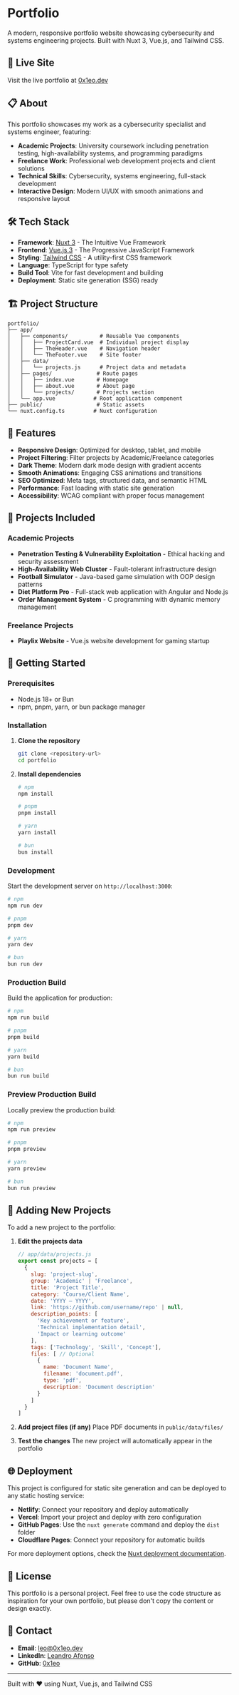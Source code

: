 # Portfolio

A modern, responsive portfolio website showcasing cybersecurity and systems engineering projects. Built with Nuxt 3, Vue.js, and Tailwind CSS.

## 🚀 Live Site

Visit the live portfolio at [0x1eo.dev](https://0x1eo.dev)

## 📋 About

This portfolio showcases my work as a cybersecurity specialist and systems engineer, featuring:

- **Academic Projects**: University coursework including penetration testing, high-availability systems, and programming paradigms
- **Freelance Work**: Professional web development projects and client solutions
- **Technical Skills**: Cybersecurity, systems engineering, full-stack development
- **Interactive Design**: Modern UI/UX with smooth animations and responsive layout

## 🛠️ Tech Stack

- **Framework**: [Nuxt 3](https://nuxt.com/) - The Intuitive Vue Framework
- **Frontend**: [Vue.js 3](https://vuejs.org/) - The Progressive JavaScript Framework
- **Styling**: [Tailwind CSS](https://tailwindcss.com/) - A utility-first CSS framework
- **Language**: TypeScript for type safety
- **Build Tool**: Vite for fast development and building
- **Deployment**: Static site generation (SSG) ready

## 🏗️ Project Structure

```
portfolio/
├── app/
│   ├── components/          # Reusable Vue components
│   │   ├── ProjectCard.vue  # Individual project display
│   │   ├── TheHeader.vue    # Navigation header
│   │   └── TheFooter.vue    # Site footer
│   ├── data/
│   │   └── projects.js      # Project data and metadata
│   ├── pages/              # Route pages
│   │   ├── index.vue       # Homepage
│   │   ├── about.vue       # About page
│   │   └── projects/       # Projects section
│   └── app.vue            # Root application component
├── public/                 # Static assets
└── nuxt.config.ts         # Nuxt configuration
```

## 🎨 Features

- **Responsive Design**: Optimized for desktop, tablet, and mobile
- **Project Filtering**: Filter projects by Academic/Freelance categories
- **Dark Theme**: Modern dark mode design with gradient accents
- **Smooth Animations**: Engaging CSS animations and transitions
- **SEO Optimized**: Meta tags, structured data, and semantic HTML
- **Performance**: Fast loading with static site generation
- **Accessibility**: WCAG compliant with proper focus management

## 📁 Projects Included

### Academic Projects
- **Penetration Testing & Vulnerability Exploitation** - Ethical hacking and security assessment
- **High-Availability Web Cluster** - Fault-tolerant infrastructure design
- **Football Simulator** - Java-based game simulation with OOP design patterns
- **Diet Platform Pro** - Full-stack web application with Angular and Node.js
- **Order Management System** - C programming with dynamic memory management

### Freelance Projects
- **Playlix Website** - Vue.js website development for gaming startup

## 🚀 Getting Started

### Prerequisites
- Node.js 18+ or Bun
- npm, pnpm, yarn, or bun package manager

### Installation

1. **Clone the repository**
   ```bash
   git clone <repository-url>
   cd portfolio
   ```

2. **Install dependencies**
   ```bash
   # npm
   npm install

   # pnpm
   pnpm install

   # yarn
   yarn install

   # bun
   bun install
   ```

### Development

Start the development server on `http://localhost:3000`:

```bash
# npm
npm run dev

# pnpm
pnpm dev

# yarn
yarn dev

# bun
bun run dev
```

### Production Build

Build the application for production:

```bash
# npm
npm run build

# pnpm
pnpm build

# yarn
yarn build

# bun
bun run build
```

### Preview Production Build

Locally preview the production build:

```bash
# npm
npm run preview

# pnpm
pnpm preview

# yarn
yarn preview

# bun
bun run preview
```

## 📝 Adding New Projects

To add a new project to the portfolio:

1. **Edit the projects data**
   ```javascript
   // app/data/projects.js
   export const projects = [
     {
       slug: 'project-slug',
       group: 'Academic' | 'Freelance',
       title: 'Project Title',
       category: 'Course/Client Name',
       date: 'YYYY – YYYY',
       link: 'https://github.com/username/repo' | null,
       description_points: [
         'Key achievement or feature',
         'Technical implementation detail',
         'Impact or learning outcome'
       ],
       tags: ['Technology', 'Skill', 'Concept'],
       files: [ // Optional
         {
           name: 'Document Name',
           filename: 'document.pdf',
           type: 'pdf',
           description: 'Document description'
         }
       ]
     }
   ]
   ```

2. **Add project files (if any)**
   Place PDF documents in `public/data/files/`

3. **Test the changes**
   The new project will automatically appear in the portfolio

## 🌐 Deployment

This project is configured for static site generation and can be deployed to any static hosting service:

- **Netlify**: Connect your repository and deploy automatically
- **Vercel**: Import your project and deploy with zero configuration
- **GitHub Pages**: Use the `nuxt generate` command and deploy the `dist` folder
- **Cloudflare Pages**: Connect your repository for automatic builds

For more deployment options, check the [Nuxt deployment documentation](https://nuxt.com/docs/getting-started/deployment).

## 📄 License

This portfolio is a personal project. Feel free to use the code structure as inspiration for your own portfolio, but please don't copy the content or design exactly.

## 📧 Contact

- **Email**: [leo@0x1eo.dev](mailto:leo@0x1eo.dev)
- **LinkedIn**: [Leandro Afonso](https://linkedin.com/in/0x1eo)
- **GitHub**: [0x1eo](https://github.com/0x1eo)

---

Built with ❤️ using Nuxt, Vue.js, and Tailwind CSS
